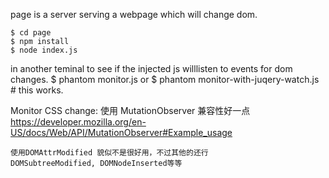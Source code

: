 page is a server serving a webpage which will change dom.

    $ cd page
    $ npm install
    $ node index.js


in another teminal
    to see if the injected js willlisten to events for dom changes.
    $ phantom monitor.js
    or
    $ phantom monitor-with-juqery-watch.js  # this works.


Monitor CSS change:
    使用 MutationObserver 兼容性好一点
    https://developer.mozilla.org/en-US/docs/Web/API/MutationObserver#Example_usage

    使用DOMAttrModified 貌似不是很好用，不过其他的还行
    DOMSubtreeModified, DOMNodeInserted等等



